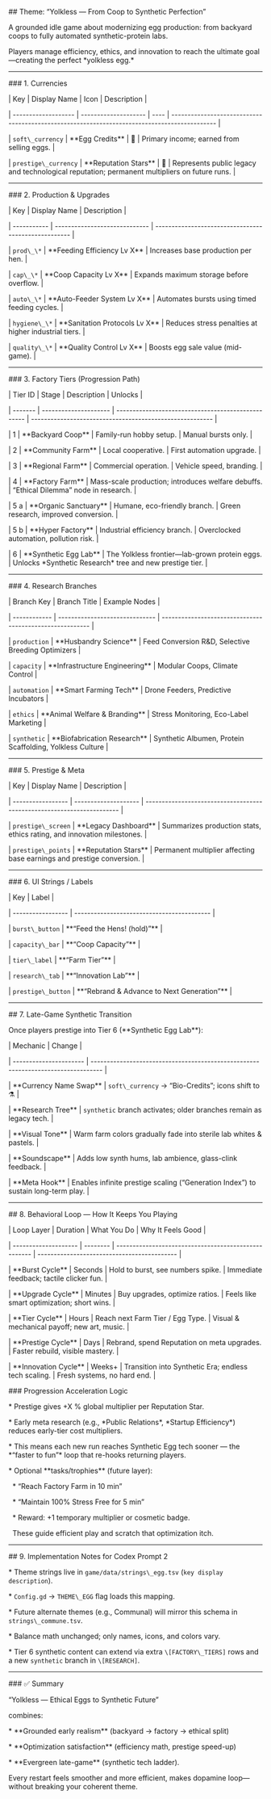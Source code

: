 \## Theme: “Yolkless — From Coop to Synthetic Perfection”



A grounded idle game about modernizing egg production: from backyard coops to fully automated synthetic-protein labs.

Players manage efficiency, ethics, and innovation to reach the ultimate goal—creating the perfect \*yolkless egg.\*



---



\### 1. Currencies



| Key                 | Display Name         | Icon | Description                                                                                  |

| ------------------- | -------------------- | ---- | -------------------------------------------------------------------------------------------- |

| `soft\_currency`     | \*\*Egg Credits\*\*      | 🥚   | Primary income; earned from selling eggs.                                                    |

| `prestige\_currency` | \*\*Reputation Stars\*\* | 🌟   | Represents public legacy and technological reputation; permanent multipliers on future runs. |



---



\### 2. Production \& Upgrades



| Key         | Display Name                  | Description                                          |

| ----------- | ----------------------------- | ---------------------------------------------------- |

| `prod\_\*`    | \*\*Feeding Efficiency Lv X\*\*   | Increases base production per hen.                   |

| `cap\_\*`     | \*\*Coop Capacity Lv X\*\*        | Expands maximum storage before overflow.             |

| `auto\_\*`    | \*\*Auto-Feeder System Lv X\*\*   | Automates bursts using timed feeding cycles.         |

| `hygiene\_\*` | \*\*Sanitation Protocols Lv X\*\* | Reduces stress penalties at higher industrial tiers. |

| `quality\_\*` | \*\*Quality Control Lv X\*\*      | Boosts egg sale value (mid-game).                    |



---



\### 3. Factory Tiers (Progression Path)



| Tier ID | Stage                 | Description                                        | Unlocks                                                  |

| ------- | --------------------- | -------------------------------------------------- | -------------------------------------------------------- |

| 1       | \*\*Backyard Coop\*\*     | Family-run hobby setup.                            | Manual bursts only.                                      |

| 2       | \*\*Community Farm\*\*    | Local cooperative.                                 | First automation upgrade.                                |

| 3       | \*\*Regional Farm\*\*     | Commercial operation.                              | Vehicle speed, branding.                                 |

| 4       | \*\*Factory Farm\*\*      | Mass-scale production; introduces welfare debuffs. | “Ethical Dilemma” node in research.                      |

| 5 a     | \*\*Organic Sanctuary\*\* | Humane, eco-friendly branch.                       | Green research, improved conversion.                     |

| 5 b     | \*\*Hyper Factory\*\*     | Industrial efficiency branch.                      | Overclocked automation, pollution risk.                  |

| 6       | \*\*Synthetic Egg Lab\*\* | The Yolkless frontier—lab-grown protein eggs.      | Unlocks \*Synthetic Research\* tree and new prestige tier. |



---



\### 4. Research Branches



| Branch Key   | Branch Title                   | Example Nodes                                            |

| ------------ | ------------------------------ | -------------------------------------------------------- |

| `production` | \*\*Husbandry Science\*\*          | Feed Conversion R\&D, Selective Breeding Optimizers       |

| `capacity`   | \*\*Infrastructure Engineering\*\* | Modular Coops, Climate Control                           |

| `automation` | \*\*Smart Farming Tech\*\*         | Drone Feeders, Predictive Incubators                     |

| `ethics`     | \*\*Animal Welfare \& Branding\*\*  | Stress Monitoring, Eco-Label Marketing                   |

| `synthetic`  | \*\*Biofabrication Research\*\*    | Synthetic Albumen, Protein Scaffolding, Yolkless Culture |



---



\### 5. Prestige \& Meta



| Key               | Display Name         | Description                                                            |

| ----------------- | -------------------- | ---------------------------------------------------------------------- |

| `prestige\_screen` | \*\*Legacy Dashboard\*\* | Summarizes production stats, ethics rating, and innovation milestones. |

| `prestige\_points` | \*\*Reputation Stars\*\* | Permanent multiplier affecting base earnings and prestige conversion.  |



---



\### 6. UI Strings / Labels



| Key               | Label                                      |

| ----------------- | ------------------------------------------ |

| `burst\_button`    | \*\*“Feed the Hens! (hold)”\*\*                |

| `capacity\_bar`    | \*\*“Coop Capacity”\*\*                        |

| `tier\_label`      | \*\*“Farm Tier”\*\*                            |

| `research\_tab`    | \*\*“Innovation Lab”\*\*                       |

| `prestige\_button` | \*\*“Rebrand \& Advance to Next Generation”\*\* |



---



\## 7. Late-Game Synthetic Transition



Once players prestige into Tier 6 (\*\*Synthetic Egg Lab\*\*):



| Mechanic               | Change                                                                            |

| ---------------------- | --------------------------------------------------------------------------------- |

| \*\*Currency Name Swap\*\* | `soft\_currency` → “Bio-Credits”; icons shift to ⚗️                                |

| \*\*Research Tree\*\*      | `synthetic` branch activates; older branches remain as legacy tech.               |

| \*\*Visual Tone\*\*        | Warm farm colors gradually fade into sterile lab whites \& pastels.                |

| \*\*Soundscape\*\*         | Adds low synth hums, lab ambience, glass-clink feedback.                          |

| \*\*Meta Hook\*\*          | Enables infinite prestige scaling (“Generation Index”) to sustain long-term play. |



---



\## 8. Behavioral Loop — How It Keeps You Playing



| Loop Layer           | Duration | What You Do                                          | Why It Feels Good                           |

| -------------------- | -------- | ---------------------------------------------------- | ------------------------------------------- |

| \*\*Burst Cycle\*\*      | Seconds  | Hold to burst, see numbers spike.                    | Immediate feedback; tactile clicker fun.    |

| \*\*Upgrade Cycle\*\*    | Minutes  | Buy upgrades, optimize ratios.                       | Feels like smart optimization; short wins.  |

| \*\*Tier Cycle\*\*       | Hours    | Reach next Farm Tier / Egg Type.                     | Visual \& mechanical payoff; new art, music. |

| \*\*Prestige Cycle\*\*   | Days     | Rebrand, spend Reputation on meta upgrades.          | Faster rebuild, visible mastery.            |

| \*\*Innovation Cycle\*\* | Weeks+   | Transition into Synthetic Era; endless tech scaling. | Fresh systems, no hard end.                 |



\### Progression Acceleration Logic



\* Prestige gives +X % global multiplier per Reputation Star.

\* Early meta research (e.g., \*Public Relations\*, \*Startup Efficiency\*) reduces early-tier cost multipliers.

\* This means each new run reaches Synthetic Egg tech sooner — the \*“faster to fun”\* loop that re-hooks returning players.

\* Optional \*\*tasks/trophies\*\* (future layer):



&nbsp; \* “Reach Factory Farm in 10 min”

&nbsp; \* “Maintain 100% Stress Free for 5 min”

&nbsp; \* Reward: +1 temporary multiplier or cosmetic badge.

&nbsp;   These guide efficient play and scratch that optimization itch.



---



\## 9. Implementation Notes for Codex Prompt 2



\* Theme strings live in `game/data/strings\_egg.tsv` (`key display description`).

\* `Config.gd` → `THEME\_EGG` flag loads this mapping.

\* Future alternate themes (e.g., Communal) will mirror this schema in `strings\_commune.tsv`.

\* Balance math unchanged; only names, icons, and colors vary.

\* Tier 6 synthetic content can extend via extra `\[FACTORY\_TIERS]` rows and a new `synthetic` branch in `\[RESEARCH]`.



---



\### ✅ Summary



“Yolkless — Ethical Eggs to Synthetic Future”

combines:



\* \*\*Grounded early realism\*\* (backyard → factory → ethical split)

\* \*\*Optimization satisfaction\*\* (efficiency math, prestige speed-up)

\* \*\*Evergreen late-game\*\* (synthetic tech ladder).



Every restart feels smoother and more efficient, makes dopamine loop—without breaking your coherent theme.



